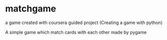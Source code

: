 # matchgame
a game created with coursera guided project (Creating a game with python)
 
A simple game which match cards with each other made by pygame 

